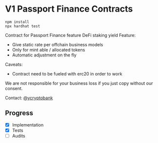 # V1 Passport Finance Contracts

```
npm install
npx hardhat test
```

Contract for Passport Finance feature DeFi staking yield
Feature:
- Give static rate per offchain business models
- Only for mint able / allocated tokens
- Automatic adjustment on the fly

Caveats:
- Contract need to be fueled with erc20 in order to work

We are not responsible for your business loss if you just copy without our consent.


Contact:
[@ycryptobank](https://x.com/ycryptobank)


## Progress
- [x] Implementation
- [x] Tests
- [ ] Audits

